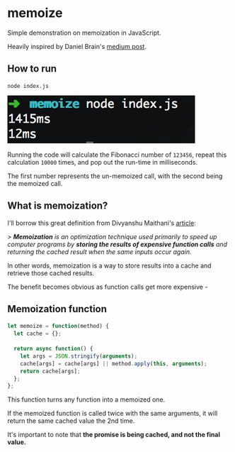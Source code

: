 # memoize

Simple demonstration on memoization in JavaScript.

Heavily inspired by Daniel Brain's [medium post](https://medium.com/@bluepnume/async-javascript-is-much-more-fun-when-you-spend-less-time-thinking-about-control-flow-8580ce9f73fc).

## How to run

```shell
node index.js
```

<img src=".github/terminal.png">

Running the code will calculate the Fibonacci number of `123456`, repeat this calculation `10000` times, and pop out the run-time in milliseconds.

The first number represents the un-memoized call, with the second being the memoized call.

## What is memoization?

I'll borrow this great definition from Divyanshu Maithani's [article](https://medium.freecodecamp.org/understanding-memoize-in-javascript-51d07d19430e):

_> **Memoization** is an optimization technique used primarily to speed up computer programs by **storing the results of expensive function calls** and returning the cached result when the same inputs occur again._

In other words, memoization is a way to store results into a cache and retrieve those cached results.

The benefit becomes obvious as function calls get more expensive -

## Memoization function

```javascript
let memoize = function(method) {
  let cache = {};

  return async function() {
    let args = JSON.stringify(arguments);
    cache[args] = cache[args] || method.apply(this, arguments);
    return cache[args];
  };
};
```

This function turns any function into a memoized one.

If the memoized function is called twice with the same arguments, it will return the same cached value the 2nd time.

It's important to note that **the promise is being cached, and not the final value.**
